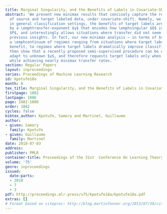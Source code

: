 ```yaml
---
title: Marginal Singularity, and the Benefits of Labels in Covariate-Shift
abstract: 'We present new minimax results that concisely capture the relative benefits
  of source and target labeled data, under covariate-shift. Namely, we show that,
  in general classification settings, the benefits of target labels are controlled
  by a \emphtransfer-exponent $γ$ that encodes how \emphsingular $Q$ is locally w.r.t.
  $P$, and interestingly allows situations where transfer did not seem possible under
  previous insights. In fact, our new minimax analysis – in terms of $γ$ – reveals
  a \emphcontinuum of regimes ranging from situations where target labels have little
  benefit, to regimes where target labels dramatically improve classification.  We
  then show that a recently proposed semi-supervised procedure can be extended to
  adapt to unknown $γ$, and therefore requests target labels only when beneficial,
  while achieving nearly minimax transfer rates. '
section: Regular Papers
layout: inproceedings
series: Proceedings of Machine Learning Research
id: kpotufe18a
month: 0
tex_title: Marginal Singularity, and the Benefits of Labels in Covariate-Shift
firstpage: 1882
lastpage: 1886
page: 1882-1886
order: 1882
cycles: false
bibtex_author: Kpotufe, Samory and Martinet, Guillaume
author:
- given: Samory
  family: Kpotufe
- given: Guillaume
  family: Martinet
date: 2018-07-03
address: 
publisher: PMLR
container-title: Proceedings of the 31st  Conference On Learning Theory
volume: '75'
genre: inproceedings
issued:
  date-parts:
  - 2018
  - 7
  - 3
pdf: http://proceedings.mlr.press/v75/kpotufe18a/kpotufe18a.pdf
extras: []
# Format based on citeproc: http://blog.martinfenner.org/2013/07/30/citeproc-yaml-for-bibliographies/
---
```

